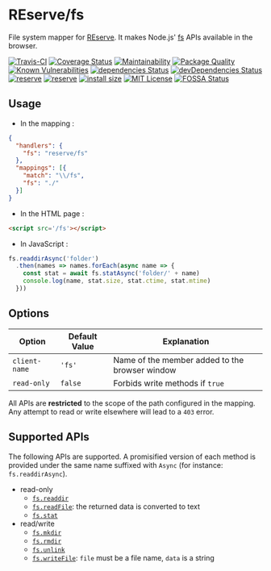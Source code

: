 # REserve/**fs**
File system mapper for [REserve](https://npmjs.com/package/reserve).
It makes Node.js' [fs](https://nodejs.org/api/fs.html) APIs available in the browser.

[![Travis-CI](https://travis-ci.org/ArnaudBuchholz/reserve-fs.svg?branch=master)](https://travis-ci.org/ArnaudBuchholz/reserve-fs#)
[![Coverage Status](https://coveralls.io/repos/github/ArnaudBuchholz/reserve-fs/badge.svg?branch=master)](https://coveralls.io/github/ArnaudBuchholz/reserve-fs?branch=master)
[![Maintainability](https://api.codeclimate.com/v1/badges/b4fd0d69be50884018d7/maintainability)](https://codeclimate.com/github/ArnaudBuchholz/reserve-fs/maintainability)
[![Package Quality](https://npm.packagequality.com/shield/reserve-fs.svg)](https://packagequality.com/#?package=reserve-fs)
[![Known Vulnerabilities](https://snyk.io/test/github/ArnaudBuchholz/reserve-fs/badge.svg?targetFile=package.json)](https://snyk.io/test/github/ArnaudBuchholz/reserve-fs?targetFile=package.json)
[![dependencies Status](https://david-dm.org/ArnaudBuchholz/reserve-fs/status.svg)](https://david-dm.org/ArnaudBuchholz/reserve-fs)
[![devDependencies Status](https://david-dm.org/ArnaudBuchholz/reserve-fs/dev-status.svg)](https://david-dm.org/ArnaudBuchholz/reserve-fs?type=dev)
[![reserve](https://badge.fury.io/js/reserve-fs.svg)](https://www.npmjs.org/package/reserve-fs)
[![reserve](http://img.shields.io/npm/dm/reserve-fs.svg)](https://www.npmjs.org/package/reserve-fs)
[![install size](https://packagephobia.now.sh/badge?p=reserve-fs)](https://packagephobia.now.sh/result?p=reserve-fs)
[![MIT License](https://img.shields.io/badge/License-MIT-yellow.svg)](https://opensource.org/licenses/MIT)
[![FOSSA Status](https://app.fossa.com/api/projects/git%2Bgithub.com%2FArnaudBuchholz%2Freserve-fs.svg?type=shield)](https://app.fossa.com/projects/git%2Bgithub.com%2FArnaudBuchholz%2Freserve-fs?ref=badge_shield)


## Usage

* In the mapping :
```json
{
  "handlers": {
    "fs": "reserve/fs"
  },
  "mappings": [{
    "match": "\\/fs",
    "fs": "./"
  }]
}
```

* In the HTML page :
```html
<script src='/fs'></script>
```

* In JavaScript :
```javascript
fs.readdirAsync('folder')
  .then(names => names.forEach(async name => {
    const stat = await fs.statAsync('folder/' + name)
    console.log(name, stat.size, stat.ctime, stat.mtime)
  }))
```

## Options

| Option | Default Value | Explanation |
|---|---|---|
| `client-name` | `'fs'` | Name of the member added to the browser window |
| `read-only` | `false` | Forbids write methods if `true` |

All APIs are **restricted** to the scope of the path configured in the mapping. Any attempt to read or write elsewhere will lead to a `403` error.

## Supported APIs

The following APIs are supported. A promisified version of each method is provided under the same name suffixed with `Async` (for instance: `fs.readdirAsync`).

* read-only
  * [`fs.readdir`](https://nodejs.org/api/fs.html#fs_fs_readdir_path_options_callback)
  * [`fs.readFile`](https://nodejs.org/api/fs.html#fs_fs_readfile_path_options_callback): the returned data is converted to text
  * [`fs.stat`](https://nodejs.org/api/fs.html#fs_fs_fstat_fd_options_callback)
* read/write
  * [`fs.mkdir`](https://nodejs.org/api/fs.html#fs_fs_mkdir_path_options_callback)
  * [`fs.rmdir`](https://nodejs.org/api/fs.html#fs_fs_rmdir_path_options_callback)
  * [`fs.unlink`](https://nodejs.org/api/fs.html#fs_fs_unlink_path_callback)
  * [`fs.writeFile`](https://nodejs.org/api/fs.html#fs_fs_writefile_file_data_options_callback): `file` must be a file name, `data` is a string
